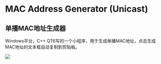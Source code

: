 # MAC Address Generator (Unicast)

## 单播MAC地址生成器



Windows平台，C++ QT6写的一个小程序，用于生成单播MAC地址，点击生成MAC地址的文本框自动复制到剪贴板。

![](../mac_generater.png)
